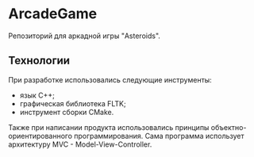 # ArcadeGame
Репозиторий для аркадной игры "Asteroids".

## Технологии
При разработке использовались следующие инструменты:
- язык С++;
- графическая библиотека FLTK;
- инструмент сборки CMake.

Также при написании продукта использовались принципы объектно-ориентированного программирования. Сама программа использует архитектуру MVC - Model-View-Controller.
